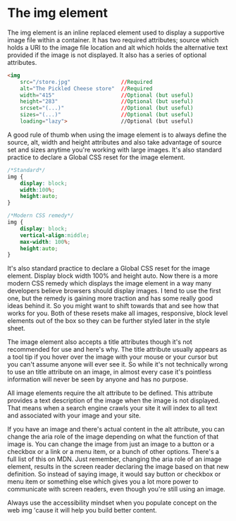 # The img element

The img element is an inline replaced element used to display a supportive image file within a container. It has two required attributes; source which holds a URI to the image file location and alt which holds the alternative text provided if the image is not displayed. It also has a series of optional attributes.

```html
<img
    src="/store.jpg"                //Required
    alt="The Pickled Cheese store"  //Required
    width="415"                     //Optional (but useful)
    height="283"                    //Optional (but useful)
    srcset="(...)"                  //Optional (but useful)
    sizes="(...)"                   //Optional (but useful)
    loading="lazy">                 //Optional (but useful)
```
 
A good rule of thumb when using the image element is to always define the source, alt, width and height attributes and also take advantage of source set and sizes anytime you're working with large images. It's also standard practice to declare a Global CSS reset for the image element.

```css
/*Standard*/
img {
    display: block;
    width:100%;
    height:auto;
}

/*Modern CSS remedy*/
img {
    display: block;
    vertical-align:middle;
    max-width: 100%;
    height:auto;
}
```
It's also standard practice to declare a Global CSS reset for the image element. Display block width 100% and height auto. Now there is a more modern CSS remedy which displays the image element in a way many developers believe browsers should display images. I tend to use the first one, but the remedy is gaining more traction and has some really good ideas behind it. So you might want to shift towards that and see how that works for you. Both of these resets make all images, responsive, block level elements out of the box so they can be further styled later in the style sheet.

The image element also accepts a title attributes though it's not recommended for use and here's why. The title attribute usually appears as a tool tip if you hover over the image with your mouse or your cursor but you can't assume anyone will ever see it. So while it's not technically wrong to use an title attribute on an image, in almost every case it's pointless information will never be seen by anyone and has no purpose.

All image elements require the alt attribute to be defined. This attribute provides a text description of the image when the image is not displayed. That means when a search engine crawls your site it will index to all text and associated with your image and your site.

If you have an image and there's actual content in the alt attribute, you can change the aria role of the image depending on what the function of that image is. You can change the image from just an image to a button or a checkbox or a link or a menu item, or a bunch of other options. There's a full list of this on MDN. Just remember, changing the aria role of an image element, results in the screen reader declaring the image based on that new definition. So instead of saying image, it would say button or checkbox or menu item or something else which gives you a lot more power to communicate with screen readers, even though you're still using an image.

Always use the accessibility mindset when you populate concept on the web img 'cause it will help you build better content.

